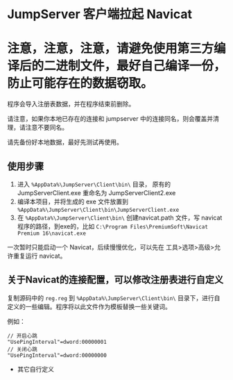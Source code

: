 # JumpServer 客户端拉起 Navicat


# 注意，注意，注意，请避免使用第三方编译后的二进制文件，最好自己编译一份，防止可能存在的数据窃取。


程序会导入注册表数据，并在程序结束前删除。

请注意，如果你本地已存在的连接和 jumpserver 中的连接同名，则会覆盖并清理，请注意不要同名。

请先备份好本地数据，最好先测试再使用。


## 使用步骤

1. 进入 `%AppData%\JumpServer\Client\bin\` 目录， 原有的 JumpServerClient.exe 重命名为 JumpServerClient2.exe
2. 编译本项目，并将生成的 exe 文件放置到 `%AppData%\JumpServer\Client\bin\JumpServerClient.exe`
3. 在 `%AppData%\JumpServer\Client\bin\` 创建navicat.path 文件，写 navicat 程序的路径，到exe的，比如 `C:\Program Files\PremiumSoft\Navicat Premium 16\navicat.exe`


一次暂时只能启动一个 Navicat，后续慢慢优化，可以先在 工具>选项>高级>允许重复运行 navicat。

## 关于Navicat的连接配置，可以修改注册表进行自定义

复制源码中的 `reg.reg` 到 `%AppData%\JumpServer\Client\bin\` 目录下，进行自定义的一些编辑。程序将以此文件作为模板替换一些关键词。

例如：
```text
// 开启心跳
"UsePingInterval"=dword:00000001
// 关闭心跳
"UsePingInterval"=dword:00000000
```

* 其它自行定义